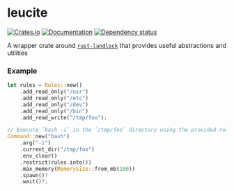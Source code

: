 <!-- Readme generated with `cargo-readme`: https://github.com/webern/cargo-readme -->

# leucite

[![Crates.io](https://img.shields.io/crates/v/leucite.svg)](https://crates.io/crates/leucite)
[![Documentation](https://docs.rs/leucite/badge.svg)](https://docs.rs/leucite/)
[![Dependency status](https://deps.rs/repo/github/basalt-rs/leucite/status.svg)](https://deps.rs/repo/github/basalt-rs/leucite)

A wrapper crate around [`rust-landlock`](https://docs.rs/landlock) that provides useful
abstractions and utilities

### Example

```rust
let rules = Rules::new()
    .add_read_only("/usr")
    .add_read_only("/etc")
    .add_read_only("/dev")
    .add_read_only("/bin")
    .add_read_write("/tmp/foo");

// Execute `bash -i` in the `/tmp/foo` directory using the provided rules
Command::new("bash")
    .arg("-i")
    .current_dir("/tmp/foo")
    .env_clear()
    .restrict(rules.into())
    .max_memory(MemorySize::from_mb(100))
    .spawn()?
    .wait()?;
```
